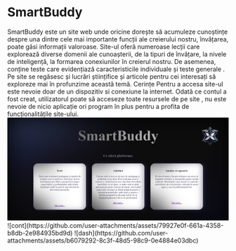 <h1>SmartBuddy </h1>
SmartBuddy este un site web unde oricine dorește să acumuleze cunoștințe despre una dintre cele mai importante funcții ale creierului nostru, învățarea, poate găsi informații valoroase.
	Site-ul oferă numeroase lecții care explorează diverse domenii ale cunoașterii, de la tipuri de învățare, la nivele de inteligență, la formarea conexiunilor în creierul nostru. De asemenea, conține teste care evidențiază caracteristicile individuale și teste generale .
	Pe site se regăsesc și lucrări științifice și articole pentru cei interesați să exploreze mai în profunzime această temă.
Cerințe
	Pentru a accesa site-ul  este nevoie doar de un dispozitiv si conexiune la internet.
	Odată ce contul a fost creat, utilizatorul poate să acceseze toate resursele de pe site , nu este nevoie de nicio aplicație ori program în plus pentru a profita de funcționalitățile site-ului.
<img src="acasa.png">
![cont](https://github.com/user-attachments/assets/79927e0f-661a-4358-b8db-2e984935bd9d)
![dash](https://github.com/user-attachments/assets/b6079292-8c3f-48d5-98c9-0e4884e03dbc)
